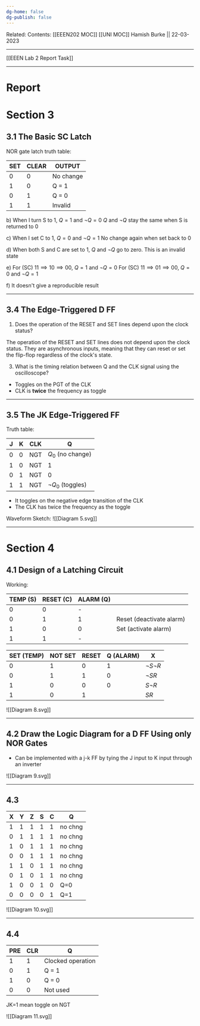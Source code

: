 ```yaml
---
dg-home: false
dg-publish: false
---
```

Related: 
Contents: [[EEEN202 MOC]]
[[UNI MOC]]
Hamish Burke || 22-03-2023
***
[[EEEN Lab 2 Report Task]]
***

# Report

# Section 3

## 3.1 The Basic SC Latch

NOR gate latch truth table:

| SET | CLEAR | OUTPUT    |
| --- | ----- | --------- |
| 0   | 0     | No change |
| 1   | 0     | Q = 1     |
| 0   | 1     | Q = 0     |
| 1   | 1     | Invalid   |

b) 
When I turn S to 1, $Q=1$ and $\neg Q = 0$
$Q$ and $\neg Q$ stay the same when S is returned to 0

c)
When I set C to 1, $Q=0$ and $\neg Q = 1$
No change again when set back to 0

d)
When both S and C are set to 1, $Q$ and $\neg Q$ go to zero. This is an invalid state

e)
For (SC) $11 \implies 10 \implies 00$, $Q=1$ and $\neg Q =0$
For (SC) $11 \implies 01 \implies 00$, $Q=0$ and $\neg Q =1$

f)
It doesn't give a reproducible result

***

## 3.4 The Edge-Triggered D FF

1. Does the operation of the RESET and SET lines depend upon the clock status?

The operation of the RESET and SET lines does not depend upon the clock status. They are asynchronous inputs, meaning that they can reset or set the flip-flop regardless of the clock's state.

3. What is the timing relation between Q and the CLK signal using the oscilloscope?

- Toggles on the PGT of the CLK
- CLK is **twice** the frequency as toggle

***

## 3.5 The JK Edge-Triggered FF

Truth table:

| J   | K   | CLK | Q                 |
| --- | --- | --- | ----------------- |
| 0   | 0   | NGT | $Q_0$ (no change) |
| 1   | 0   | NGT | 1                 |
| 0   | 1   | NGT | 0                 |
| 1   | 1   | NGT | $\neg Q_0$ (toggles)                  |

- It toggles on the negative edge transition of the CLK
- The CLK has twice the frequency as the toggle

Waveform Sketch:
![[Diagram 5.svg]]


***

# Section 4

## 4.1 Design of a Latching Circuit

Working:

| TEMP (S) | RESET (C) | ALARM (Q) |     |
| -------- | --------- | --------- | --- |
| 0        | 0         | -         |     |
| 0        | 1         | 1         |   Reset (deactivate alarm)  |
| 1        | 0         | 0         |   Set (activate alarm)  |
| 1        | 1         | -         |     |

| SET (TEMP) | NOT SET    | RESET | Q (ALARM) | X               |
| ---------- | --- | ----- | --------- | --------------- |
| 0          |  1   | 0     | 1         | $\neg S \neg R$ |
| 0          | 1    | 1     | 0         | $\neg S R$      |
| 1          |  0   | 0     | 0         | $S \neg R$      |
| 1          | 0   | 1     |           | $SR$            |

![[Diagram 8.svg]]


***

## 4.2 Draw the Logic Diagram for a D FF Using only NOR Gates

- Can be implemented with a j-k FF by tying the J input to K input through an inverter


![[Diagram 9.svg]]

***

## 4.3

| X   | Y   | Z   | S   | C   | Q   |
| --- | --- | --- | --- | --- | --- |
| 1   | 1   |  1   |1    | 1    |  no chng   |
| 0   | 1   |  1   |    1 | 1    |  no chng   |
| 1   | 0   |  1   |    1 |  1   |  no chng   |
| 0   | 0   |  1   |    1 |   1  |   no chng  |
| 1    | 1    | 0    |   1  |  1   |   no chng  |
|  0   |  1   |  0   |    1 |   1  |   no chng  |
| 1    |  0   |   0  |  1   |   0  |  Q=0   |
| 0   |   0  |   0  |    0 |     1|    Q=1 |

![[Diagram 10.svg]]


***

## 4.4

| PRE | CLR | Q                 |
| --- | --- | ----------------- |
| 1   | 1   | Clocked operation |
| 0   | 1   | Q = 1             |
| 1   | 0   | Q = 0             |
| 0   | 0   | Not used          |

JK=1 mean toggle on NGT

![[Diagram 11.svg]]